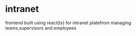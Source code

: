 # intranet
frontend built using react(ts) for intranet platefrom managing teams,supervisors and employees
